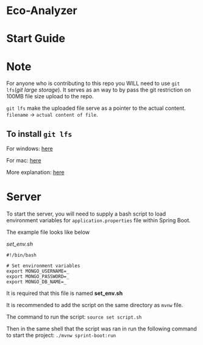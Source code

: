 # Eco-Analyzer

# Start Guide

# Note
For anyone who is contributing to this repo you WILL need to use `git lfs`(*git large storage*). It serves as an way to by pass the git restriction
on 100MB file size upload to the repo. 

`git lfs` make the uploaded file serve as a pointer to the actual content. `filename` -> `actual content of file`. 

## To install `git lfs`
For windows: [here](https://docs.github.com/en/repositories/working-with-files/managing-large-files/installing-git-large-file-storage?platform=windows)

For mac: [here](https://git-lfs.com)

More explanation: [here](https://medium.com/swlh/learning-about-git-large-file-system-lfs-72e0c86cfbaf)

# Server
To start the server, you will need to supply a bash script to load environment variables for `application.properties` file within Spring Boot.

The example file looks like below

*set_env.sh*
```
#!/bin/bash

# Set environment variables
export MONGO_USERNAME=_
export MONGO_PASSWORD=_
export MONGO_DB_NAME=_
```
It is required that this file is named **set_env.sh**

It is recommended to add the script on the same directory as `mvnw` file.

The command to run the script:
`source set script.sh`

Then in the same shell that the script was ran in run the following command to start the project:
`./mvnw sprint-boot:run`